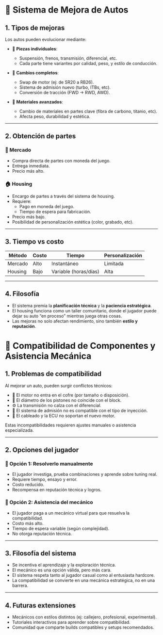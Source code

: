 # 🔧 Sistema de Mejora de Autos

## 1. Tipos de mejoras

Los autos pueden evolucionar mediante:

- 🧩 **Piezas individuales**:
  - Suspensión, frenos, transmisión, diferencial, etc.
  - Cada parte tiene variantes por calidad, peso, y estilo de conducción.

- 🔁 **Cambios completos**:
  - Swap de motor (ej: de SR20 a RB26).
  - Sistema de admisión nuevo (turbo, ITBs, etc).
  - Conversión de tracción (FWD → RWD, AWD).

- 🧪 **Materiales avanzados**:
  - Cambio de materiales en partes clave (fibra de carbono, titanio, etc).
  - Afecta peso, durabilidad y estética.

---

## 2. Obtención de partes

### 🛒 Mercado

- Compra directa de partes con moneda del juego.
- Entrega inmediata.
- Precio más alto.

### 🏠 Housing

- Encargo de partes a través del sistema de housing.
- Requiere:
  - Pago en moneda del juego.
  - Tiempo de espera para fabricación.
- Precio más bajo.
- Posibilidad de personalización estética (color, grabado, etc).

---

## 3. Tiempo vs costo

| Método     | Costo | Tiempo | Personalización |
|------------|-------|--------|-----------------|
| Mercado    | Alto  | Instantáneo | Limitada |
| Housing    | Bajo  | Variable (horas/días) | Alta |

---

## 4. Filosofía

- El sistema premia la **planificación técnica** y la **paciencia estratégica**.
- El housing funciona como un taller comunitario, donde el jugador puede dejar su auto “en proceso” mientras juega otras cosas.
- Las mejoras no solo afectan rendimiento, sino también **estilo y reputación**.

# 🔧 Compatibilidad de Componentes y Asistencia Mecánica

## 1. Problemas de compatibilidad

Al mejorar un auto, pueden surgir conflictos técnicos:

- 🔩 El motor no entra en el cofre (por tamaño o disposición).
- 🧱 El diámetro de los pistones no coincide con el block.
- ⚙️ La transmisión no calza con el diferencial.
- 🧪 El sistema de admisión no es compatible con el tipo de inyección.
- 🔌 El cableado y la ECU no soportan el nuevo motor.

Estas incompatibilidades requieren ajustes manuales o asistencia especializada.

---

## 2. Opciones del jugador

### 🧠 Opción 1: Resolverlo manualmente

- El jugador investiga, prueba combinaciones y aprende sobre tuning real.
- Requiere tiempo, ensayo y error.
- Costo reducido.
- Recompensa en reputación técnica y logros.

### 🧰 Opción 2: Asistencia del mecánico

- El jugador paga a un mecánico virtual para que resuelva la compatibilidad.
- Costo más alto.
- Tiempo de espera variable (según complejidad).
- No otorga reputación técnica.

---

## 3. Filosofía del sistema

- Se incentiva el aprendizaje y la exploración técnica.
- El mecánico es una opción válida, pero más cara.
- El sistema respeta tanto al jugador casual como al entusiasta hardcore.
- La compatibilidad se convierte en una mecánica estratégica, no en una barrera.

---

## 4. Futuras extensiones

- Mecánicos con estilos distintos (ej: callejero, profesional, experimental).
- Tutoriales interactivos para aprender sobre compatibilidad.
- Comunidad que comparte builds compatibles y setups recomendados.
